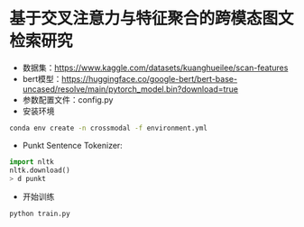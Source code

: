 # 基于交叉注意力与特征聚合的跨模态图文检索研究

- 数据集：https://www.kaggle.com/datasets/kuanghueilee/scan-features
- bert模型：https://huggingface.co/google-bert/bert-base-uncased/resolve/main/pytorch_model.bin?download=true
- 参数配置文件：config.py
- 安装环境
```bash
conda env create -n crossmodal -f environment.yml
```
* Punkt Sentence Tokenizer:
```python
import nltk
nltk.download()
> d punkt
```
- 开始训练
```bash
python train.py
```



